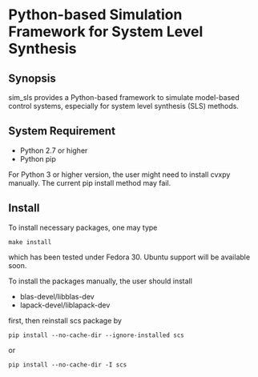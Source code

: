 # Python-based Simulation Framework for System Level Synthesis

## Synopsis
sim_sls provides a Python-based framework to simulate model-based control systems, especially for system level synthesis (SLS) methods.

## System Requirement
* Python 2.7 or higher
* Python pip

For Python 3 or higher version, the user might need to install cvxpy manually. The current pip install method may fail.  

## Install
To install necessary packages, one may type

`make install`

which has been tested under Fedora 30. Ubuntu support will be available soon.

To install the packages manually, the user should install
* blas-devel/libblas-dev
* lapack-devel/liblapack-dev

first, then reinstall scs package by

`pip install --no-cache-dir --ignore-installed scs`

or

`pip install --no-cache-dir -I scs`